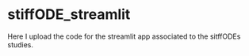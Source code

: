 # stiffODE_streamlit
Here I upload the code for the streamlit app associated to the sitffODEs studies.
